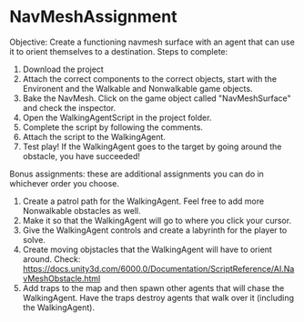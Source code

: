 # NavMeshAssignment

Objective: Create a functioning navmesh surface with an agent that can use it to orient themselves to a destination.
Steps to complete:
1. Download the project
2. Attach the correct components to the correct objects, start with the Environent and the Walkable and Nonwalkable game objects.
3. Bake the NavMesh. Click on the game object called "NavMeshSurface" and check the inspector.
4. Open the WalkingAgentScript in the project folder.
5. Complete the script by following the comments.
6. Attach the script to the WalkingAgent.
7. Test play! If the WalkingAgent goes to the target by going around the obstacle, you have succeeded!

Bonus assignments: these are additional assignments you can do in whichever order you choose.
1. Create a patrol path for the WalkingAgent. Feel free to add more Nonwalkable obstacles as well.
2. Make it so that the WalkingAgent will go to where you click your cursor.
3. Give the WalkingAgent controls and create a labyrinth for the player to solve.
4. Create moving objstacles that the WalkingAgent will have to orient around. Check: https://docs.unity3d.com/6000.0/Documentation/ScriptReference/AI.NavMeshObstacle.html
5. Add traps to the map and then spawn other agents that will chase the WalkingAgent. Have the traps destroy agents that walk over it (including the WalkingAgent).
